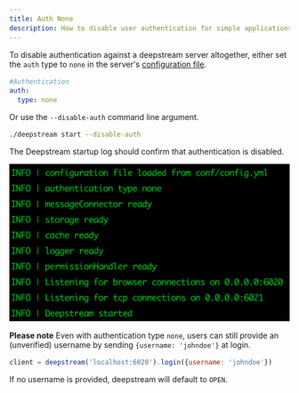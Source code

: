 ```yaml
---
title: Auth None
description: How to disable user authentication for simple applications and development
---
```


To disable authentication against a deepstream server altogether, either set the `auth` type to `none` in the server's [configuration file](../../../docs/server/configuration/).

```yaml
#Authentication
auth:
  type: none
```

Or use the `--disable-auth` command line argument.

```bash
./deepstream start --disable-auth
```

The Deepstream startup log should confirm that authentication is disabled.

![Deepstream starts with no authentication](ds-start-auth-none.png)

**Please note** Even with authentication type `none`, users can still provide an (unverified) username by sending `{username: 'johndoe'}` at login.

```javascript
client = deepstream('localhost:6020').login({username: 'johndoe'})
```

If no username is provided, deepstream will default to `OPEN`.
